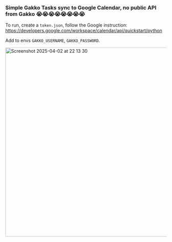 ### Simple Gakko Tasks sync to Google Calendar, no public API from Gakko 😭😭😭😭😭😭😭😭

To run, create a `token.json`, follow the Google instruction: https://developers.google.com/workspace/calendar/api/quickstart/python

Add to envs `GAKKO_USERNAME`, `GAKKO_PASSWORD`.


<img width="591" alt="Screenshot 2025-04-02 at 22 13 30" src="https://github.com/user-attachments/assets/ca05c021-46c4-4ad8-9e32-fc3122dedb4b" />
